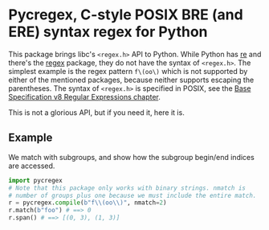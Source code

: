 # Pycregex, C-style POSIX BRE (and ERE) syntax regex for Python

This package brings libc's `<regex.h>` API to Python. While Python has [re](https://docs.python.org/3/library/re.html) and there's the [regex](https://pypi.org/project/regex/) package, they do not have the syntax of `<regex.h>`. The simplest example is the regex pattern `f\(oo\)` which is not supported by either of the mentioned packages, because neither supports escaping the parentheses. The syntax of `<regex.h>` is specified in POSIX, see the [Base Specification v8 Regular Expressions chapter](https://pubs.opengroup.org/onlinepubs/9799919799/basedefs/V1_chap09.html).

This is not a glorious API, but if you need it, here it is.

## Example

We match with subgroups, and show how the subgroup begin/end indices are accessed.

```python
import pycregex
# Note that this package only works with binary strings. nmatch is
# number of groups plus one because we must include the entire match.
r = pycregex.compile(b"f\\(oo\\)", nmatch=2)
r.match(b"foo") # ==> 0
r.span() # ==> [(0, 3), (1, 3)]
```

